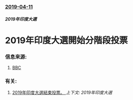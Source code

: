 ### [2019-04-11](/news/2019/04/11/index.md)

##### 2019年印度大選
# 2019年印度大選開始分階段投票 




### 信息来源:

1. [BBC](https://www.bbc.co.uk/news/world-asia-india-47825366)

### 有关:

1. [2019年印度大選結束投票。 ](/news/2019/05/19/2019年印度大選結束投票.md) _上下文: 2019年印度大選_
